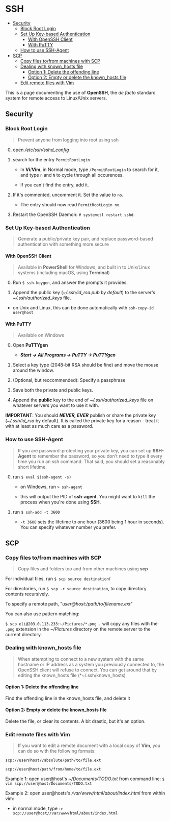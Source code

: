 <!--
SPDX-FileCopyrightText: 2021 - 2024 Eli Array Minkoff

SPDX-License-Identifier: MIT
-->

# SSH

<!-- vim-markdown-toc GitLab -->

* [Security](#security)
  * [Block Root Login](#block-root-login)
  * [Set Up Key-based Authentication](#set-up-key-based-authentication)
    * [With OpenSSH Client](#with-openssh-client)
    * [With PuTTY](#with-putty)
  * [How to use SSH-Agent](#how-to-use-ssh-agent)
* [SCP](#scp)
  * [Copy files to/from machines with SCP](#copy-files-to-from-machines-with-scp)
  * [Dealing with known_hosts file](#dealing-with-known_hosts-file)
    * [Option 1: Delete the offending line](#option-1-delete-the-offending-line)
    * [Option 2: Empty or delete the known_hosts file](#option-2-empty-or-delete-the-known_hosts-file)
  * [Edit remote files with Vim](#edit-remote-files-with-vim)

<!-- vim-markdown-toc -->

This is a page documenting the use of **OpenSSH**, the *de facto* standard system for remote access to Linux/Unix servers.

## Security

### Block Root Login

> Prevent anyone from logging into root using ssh

0. open */etc/ssh/sshd_config*

1. search for the entry `PermitRootLogin`

   * In **Vi**/**Vim**, in Normal mode, type `/PermitRootLogin` to search for it, and type `n` and `N` to cycle through all occurences.

   * If you can't find the entry, add it.

2. If it's commented, uncomment it. Set the value to `no`.

   * The entry should now read `PermitRootLogin no`.

3. Restart the OpenSSH Daemon: `# systemctl restart sshd`.

### Set Up Key-based Authentication

> Generate a public/private key pair, and replace password-based authentication with something more secure

#### With OpenSSH Client

> Available in **PowerShell** for Windows, and built in to Unix/Linux systems (including macOS, using **Terminal**)

0. Run `$ ssh-keygen`, and answer the prompts it provides.

1. Append the public key (*~/.ssh/id_rsa.pub by default*) to the server's *~/.ssh/authorized_keys* file.

* on Unix and Linux, this can be done automatically with `ssh-copy-id user@host`

#### With PuTTY

> Available on Windows

0. Open **PuTTYgen**

   * ***Start -> All Programs -> PuTTY -> PuTTYgen*** 
1. Select a key type (2048-bit RSA should be fine) and move the mouse around the window.

2. (Optional, but reccommended): Specify a passphrase

3. Save both the private and public keys.

4. Append the **public** key to the end of *~/.ssh/authorized_keys* file on whatever servers you want to use it with.

**IMPORTANT**: You should ***NEVER, EVER*** publish or share the private key (*~/.ssh/id_rsa* by default). It is called the private key for a reason - treat it with at least as much care as a password. 

### How to use SSH-Agent

> If you are password-protecting your private key, you can set up **SSH-Agent** to remember the password, so you don't need to type it every time you run an ssh command. That said, you should set a reasonably short lifetime.

0. run `$ eval $(ssh-agent -s)`

   * on Windows, run `> ssh-agent`

   * this will output the PID of **ssh-agent**. You might want to `kill` the process when you're done using **SSH**.

1. run `$ ssh-add -t 3600`

   * `-t 3600` sets the lifetime to one hour (3600 being 1 hour in seconds). You can specify whatever number you prefer.

## SCP

### Copy files to/from machines with SCP

> Copy files and folders too and from other machines using **scp**

For individual files, run `$ scp source destination`/

For directories, run `$ scp -r source destination`, to copy directory contents recursively.

To specify a remote path, "*user@host:/path/to/filename.ext*"

You can also use pattern matching:

   `$ scp eli@203.0.113.233:~/Pictures/*.png .` will copy any files with the `.png` extension in the *~/Pictures* directory on the remote server to the current directory.

### Dealing with known_hosts file

> When attempting to connect to a new system with the same hostname or IP address as a system you previously connected to, the OpenSSH client will refuse to connect. You can get around that by editing the known_hosts file (*~/.ssh/known_hosts)

#### Option 1: Delete the offending line

Find the offending line in the known_hosts file, and delete it

#### Option 2: Empty or delete the known_hosts file

Delete the file, or clear its contents. A bit drastic, but it's an option.

### Edit remote files with Vim

> If you want to edit a remote document with a local copy of **Vim**, you can do so with the following formats:

`scp://user@host//absolute/path/to/file.ext`

`scp://user@host/path/from/home/to/file.ext`

Example 1: open user@host's *~/Documents/TODO.txt* from command line: `$ vim scp://user@host/Documents/TODO.txt`

Example 2: open user@hosts's */var/www/html/about/index.html* from within vim:

   * in normal mode, type `:e scp://user@host//var/www/html/about/index.html`
